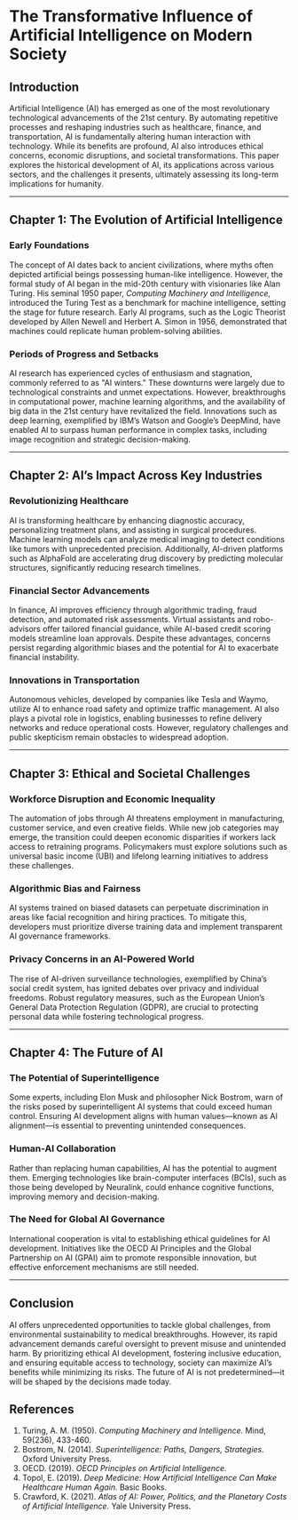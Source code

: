 # The Transformative Influence of Artificial Intelligence on Modern Society  

## Introduction  

Artificial Intelligence (AI) has emerged as one of the most revolutionary technological advancements of the 21st century. By automating repetitive processes and reshaping industries such as healthcare, finance, and transportation, AI is fundamentally altering human interaction with technology. While its benefits are profound, AI also introduces ethical concerns, economic disruptions, and societal transformations. This paper explores the historical development of AI, its applications across various sectors, and the challenges it presents, ultimately assessing its long-term implications for humanity.  

---

## Chapter 1: The Evolution of Artificial Intelligence  

### Early Foundations  

The concept of AI dates back to ancient civilizations, where myths often depicted artificial beings possessing human-like intelligence. However, the formal study of AI began in the mid-20th century with visionaries like Alan Turing. His seminal 1950 paper, *Computing Machinery and Intelligence*, introduced the Turing Test as a benchmark for machine intelligence, setting the stage for future research. Early AI programs, such as the Logic Theorist developed by Allen Newell and Herbert A. Simon in 1956, demonstrated that machines could replicate human problem-solving abilities.  

### Periods of Progress and Setbacks  

AI research has experienced cycles of enthusiasm and stagnation, commonly referred to as "AI winters." These downturns were largely due to technological constraints and unmet expectations. However, breakthroughs in computational power, machine learning algorithms, and the availability of big data in the 21st century have revitalized the field. Innovations such as deep learning, exemplified by IBM’s Watson and Google’s DeepMind, have enabled AI to surpass human performance in complex tasks, including image recognition and strategic decision-making.  

---

## Chapter 2: AI’s Impact Across Key Industries  

### Revolutionizing Healthcare  

AI is transforming healthcare by enhancing diagnostic accuracy, personalizing treatment plans, and assisting in surgical procedures. Machine learning models can analyze medical imaging to detect conditions like tumors with unprecedented precision. Additionally, AI-driven platforms such as AlphaFold are accelerating drug discovery by predicting molecular structures, significantly reducing research timelines.  

### Financial Sector Advancements  

In finance, AI improves efficiency through algorithmic trading, fraud detection, and automated risk assessments. Virtual assistants and robo-advisors offer tailored financial guidance, while AI-based credit scoring models streamline loan approvals. Despite these advantages, concerns persist regarding algorithmic biases and the potential for AI to exacerbate financial instability.  

### Innovations in Transportation  

Autonomous vehicles, developed by companies like Tesla and Waymo, utilize AI to enhance road safety and optimize traffic management. AI also plays a pivotal role in logistics, enabling businesses to refine delivery networks and reduce operational costs. However, regulatory challenges and public skepticism remain obstacles to widespread adoption.  

---

## Chapter 3: Ethical and Societal Challenges  

### Workforce Disruption and Economic Inequality  

The automation of jobs through AI threatens employment in manufacturing, customer service, and even creative fields. While new job categories may emerge, the transition could deepen economic disparities if workers lack access to retraining programs. Policymakers must explore solutions such as universal basic income (UBI) and lifelong learning initiatives to address these challenges.  

### Algorithmic Bias and Fairness  

AI systems trained on biased datasets can perpetuate discrimination in areas like facial recognition and hiring practices. To mitigate this, developers must prioritize diverse training data and implement transparent AI governance frameworks.  

### Privacy Concerns in an AI-Powered World  

The rise of AI-driven surveillance technologies, exemplified by China’s social credit system, has ignited debates over privacy and individual freedoms. Robust regulatory measures, such as the European Union’s General Data Protection Regulation (GDPR), are crucial to protecting personal data while fostering technological progress.  

---

## Chapter 4: The Future of AI  

### The Potential of Superintelligence  

Some experts, including Elon Musk and philosopher Nick Bostrom, warn of the risks posed by superintelligent AI systems that could exceed human control. Ensuring AI development aligns with human values—known as AI alignment—is essential to preventing unintended consequences.  

### Human-AI Collaboration  

Rather than replacing human capabilities, AI has the potential to augment them. Emerging technologies like brain-computer interfaces (BCIs), such as those being developed by Neuralink, could enhance cognitive functions, improving memory and decision-making.  

### The Need for Global AI Governance  

International cooperation is vital to establishing ethical guidelines for AI development. Initiatives like the OECD AI Principles and the Global Partnership on AI (GPAI) aim to promote responsible innovation, but effective enforcement mechanisms are still needed.  

---

## Conclusion  

AI offers unprecedented opportunities to tackle global challenges, from environmental sustainability to medical breakthroughs. However, its rapid advancement demands careful oversight to prevent misuse and unintended harm. By prioritizing ethical AI development, fostering inclusive education, and ensuring equitable access to technology, society can maximize AI’s benefits while minimizing its risks. The future of AI is not predetermined—it will be shaped by the decisions made today.  

## References  

1. Turing, A. M. (1950). *Computing Machinery and Intelligence.* Mind, 59(236), 433-460.  
2. Bostrom, N. (2014). *Superintelligence: Paths, Dangers, Strategies.* Oxford University Press.  
3. OECD. (2019). *OECD Principles on Artificial Intelligence.*  
4. Topol, E. (2019). *Deep Medicine: How Artificial Intelligence Can Make Healthcare Human Again.* Basic Books.  
5. Crawford, K. (2021). *Atlas of AI: Power, Politics, and the Planetary Costs of Artificial Intelligence.* Yale University Press.